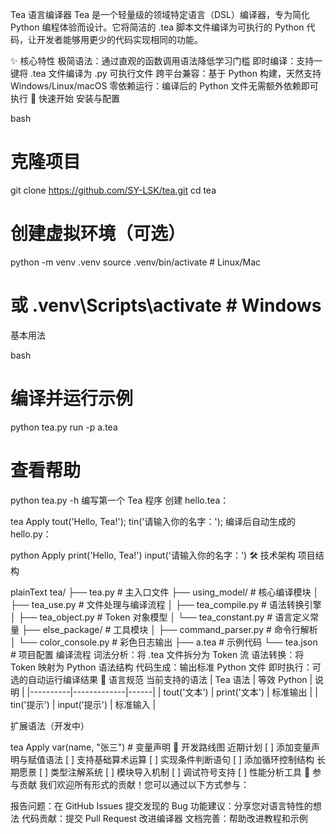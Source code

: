 Tea 语言编译器
Tea 是一个轻量级的领域特定语言（DSL）编译器，专为简化 Python 编程体验而设计。它将简洁的 .tea 脚本文件编译为可执行的 Python 代码，让开发者能够用更少的代码实现相同的功能。

✨ 核心特性
极简语法：通过直观的函数调用语法降低学习门槛
即时编译：支持一键将 .tea 文件编译为 .py 可执行文件
跨平台兼容：基于 Python 构建，天然支持 Windows/Linux/macOS
零依赖运行：编译后的 Python 文件无需额外依赖即可执行
🚀 快速开始
安装与配置

bash
# 克隆项目
git clone https://github.com/SY-LSK/tea.git
cd tea

# 创建虚拟环境（可选）
python -m venv .venv
source .venv/bin/activate  # Linux/Mac
# 或 .venv\Scripts\activate  # Windows
基本用法

bash
# 编译并运行示例
python tea.py run -p a.tea

# 查看帮助
python tea.py -h
编写第一个 Tea 程序
创建 hello.tea：


tea
Apply
tout('Hello, Tea!');
tin('请输入你的名字：');
编译后自动生成的 hello.py：


python
Apply
print('Hello, Tea!')
input('请输入你的名字：')
🛠️ 技术架构
项目结构

plainText
tea/
├── tea.py              # 主入口文件
├── using_model/        # 核心编译模块
│   ├── tea_use.py      # 文件处理与编译流程
│   ├── tea_compile.py  # 语法转换引擎
│   ├── tea_object.py   # Token 对象模型
│   └── tea_constant.py # 语言定义常量
├── else_package/       # 工具模块
│   ├── command_parser.py  # 命令行解析
│   └── color_console.py   # 彩色日志输出
├── a.tea               # 示例代码
└── tea.json            # 项目配置
编译流程
词法分析：将 .tea 文件拆分为 Token 流
语法转换：将 Token 映射为 Python 语法结构
代码生成：输出标准 Python 文件
即时执行：可选的自动运行编译结果
📖 语言规范
当前支持的语法
| Tea 语法 | 等效 Python | 说明 | |----------|-------------|------| | tout('文本') | print('文本') | 标准输出 | | tin('提示') | input('提示') | 标准输入 |

扩展语法（开发中）

tea
Apply
var(name, "张三")  # 变量声明
🎯 开发路线图
近期计划
[ ] 添加变量声明与赋值语法
[ ] 支持基础算术运算
[ ] 实现条件判断语句
[ ] 添加循环控制结构
长期愿景
[ ] 类型注解系统
[ ] 模块导入机制
[ ] 调试符号支持
[ ] 性能分析工具
🤝 参与贡献
我们欢迎所有形式的贡献！您可以通过以下方式参与：

报告问题：在 GitHub Issues 提交发现的 Bug
功能建议：分享您对语言特性的想法
代码贡献：提交 Pull Request 改进编译器
文档完善：帮助改进教程和示例
